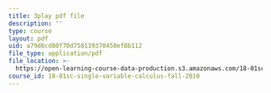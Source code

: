 ```yaml
---
title: 3play pdf file
description: ''
type: course
layout: pdf
uid: a79d6cd80f70d758139370450ef8b112
file_type: application/pdf
file_location: >-
  https://open-learning-course-data-production.s3.amazonaws.com/18-01sc-single-variable-calculus-fall-2010/a79d6cd80f70d758139370450ef8b112_--lPz7VFnKI.pdf
course_id: 18-01sc-single-variable-calculus-fall-2010
---
```


